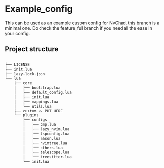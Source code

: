 # Example_config

This can be used as an example custom config for NvChad, this branch is a minimal one. Do check the feature_full branch if you need all the ease in your config.

## Project structure

```sh

├── LICENSE
├── init.lua
├── lazy-lock.json
└── lua
    ├── core
    │   ├── bootstrap.lua
    │   ├── default_config.lua
    │   ├── init.lua
    │   ├── mappings.lua
    │   └── utils.lua
    ├── custom <- PUT HERE
    └── plugins
        ├── configs
        │   ├── cmp.lua
        │   ├── lazy_nvim.lua
        │   ├── lspconfig.lua
        │   ├── mason.lua
        │   ├── nvimtree.lua
        │   ├── others.lua
        │   ├── telescope.lua
        │   └── treesitter.lua
        └── init.lua
```
